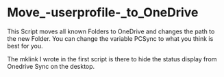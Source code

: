# Move_-userprofile-_to_OneDrive
This Script moves all known Folders to OneDrive and changes the path to the new Folder.
You can change the variable PCSync to what you think is best for you.

The mklink I wrote in the first script is there to hide the status display from Onedrive Sync on the desktop.
